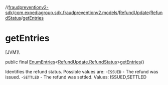 //[fraudpreventionv2-sdk](../../../../index.md)/[com.expediagroup.sdk.fraudpreventionv2.models](../../index.md)/[RefundUpdate](../index.md)/[RefundStatus](index.md)/[getEntries](get-entries.md)

# getEntries

[JVM]\

public final [EnumEntries](https://kotlinlang.org/api/latest/jvm/stdlib/kotlin.enums/-enum-entries/index.html)&lt;[RefundUpdate.RefundStatus](index.md)&gt;[getEntries](get-entries.md)()

Identifies the refund status. Possible values are: -`ISSUED` - The refund was issued. -`SETTLED` - The refund was settled. Values: ISSUED,SETTLED
